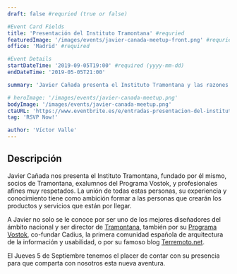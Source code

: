 ```yaml
---
draft: false #requried (true or false)

#Event Card Fields
title: 'Presentación del Instituto Tramontana' #requried
featuredImage: '/images/events/javier-canada-meetup-front.png' #requried
office: 'Madrid' #required

#Event Details
startDateTime: '2019-09-05T19:00' #required (yyyy-mm-dd)
endDateTime: '2019-05-05T21:00'

summary: 'Javier Cañada presenta el Instituto Tramontana y las razones que le llevan a él y sus socios a crear el mismo.'

# heroImage: '/images/events/javier-canada-meetup.png'
bodyImage: '/images/events/javier-canada-meetup.png'
ctaURL: 'https://www.eventbrite.es/e/entradas-presentacion-del-instituto-tramontana-70740337253'
tag: 'RSVP Now!'

author: 'Víctor Valle'
---
```


## Descripción

Javier Cañada nos presenta el Instituto Tramontana, fundado por él mismo, socios de Tramontana, exalumnos del Programa Vostok, y profesionales afines muy respetados. La unión de todas estas personas, su experiencia y conocimiento tiene como ambición formar a las personas que crearán los productos y servicios que están por llegar.

A Javier no solo se le conoce por ser uno de los mejores diseñadores del ámbito nacional y ser director de [Tramontana](https://www.tramontana.net), también por su [Programa Vostok](http://www.terremoto.net/pv7), co-fundar Cadius, la primera comunidad española de arquitectura de la información y usabilidad, o por su famoso blog [Terremoto.net](http://www.terremoto.net/).

El Jueves 5 de Septiembre tenemos el placer de contar con su presencia para que comparta con nosotros esta nueva aventura.


